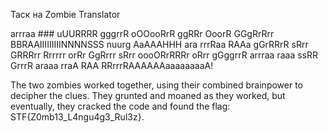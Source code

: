 Таск на Zombie Translator

arrraa ### uUURRRR gggrrR oOOooRrR ggRRr OoorR GGgRrRrr BBRAAIIIIIIIIINNNNSSS nuurg AaAAAHHH ara rrrRaa RAAa gGrRRrR sRrr GRRRrr Rrrrrr orRr GgRrrr sRrr oooORrRRRr oRrr gGggrrR arrraa raaa ssRR GrrrR araaa rraA RAA RRrrrRAAAAAAaaaaaaaaA!

The two zombies worked together, using their combined brainpower to decipher the clues. They grunted and moaned as they worked, but eventually, they cracked the code and found the flag: STF{Z0mb13_L4ngu4g3_Rul3z}.
